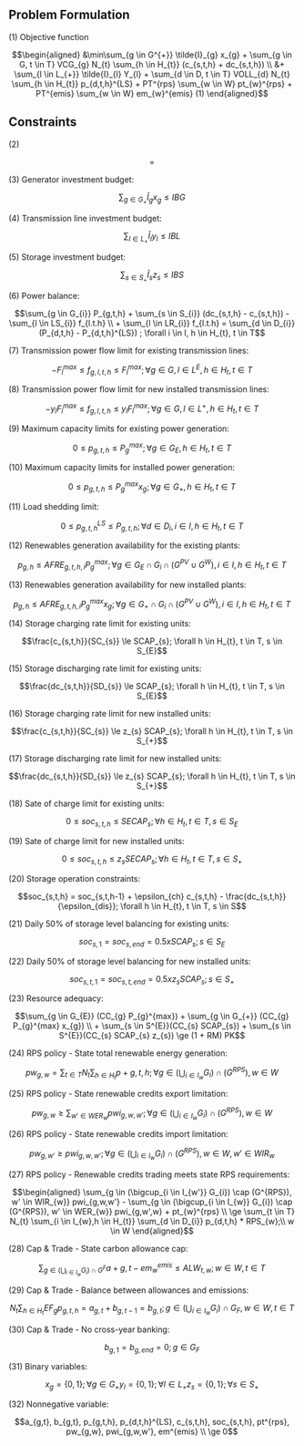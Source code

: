 ## Problem Formulation
(1) Objective function
```math
\begin{aligned}
&\min\sum_{g \in G^{+}} \tilde{I}_{g} x_{g} + \sum_{g \in G, t \in T} VCG_{g} N_{t} \sum_{h \in H_{t}} (c_{s,t,h} + dc_{s,t,h}) \\
&+ \sum_{l \in L_{+}} \tilde{I}_{l} Y_{l} + \sum_{d \in D, t \in T} VOLL_{d} N_{t} \sum_{h \in H_{t}} p_{d,t,h}^{LS} + PT^{rps} \sum_{w \in W} pt_{w}^{rps} + PT^{emis} \sum_{w \in W} em_{w}^{emis}  (1)
\end{aligned}
```

## Constraints
(2)
```math
 = 
```
(3) Generator investment budget:
```math
\sum_{g \in G_{+}} \tilde{I}_{g} x_{g} \le IBG
```

(4) Transmission line investment budget:
```math
\sum_{l \in L_{+}} \tilde{I}_{l} y_{l} \le IBL
```

(5) Storage investment budget:
```math
\sum_{s \in S_{+}} \tilde{I}_{s} z_{s} \le IBS
```

(6) Power balance:
```math
\sum_{g \in G_{i}} P_{g,t,h} + \sum_{s \in S_{i}} (dc_{s,t,h} - c_{s,t,h}) - \sum_{l \in LS_{i}} f_{l.t.h} \\
+ \sum_{l \in LR_{i}} f_{l.t.h} = \sum_{d \in D_{i}} (P_{d,t,h} - P_{d,t,h}^{LS}) ; \forall i \in I, h \in H_{t}, t \in T
```

(7) Transmission power flow limit for existing transmission lines:
```math
- F_{l}^{max} \le f_{g,l,t,h} \le F_{l}^{max};  \forall g \in G, l \in L^{E}, h \in H_{t}, t \in T
```

(8) Transmission power flow limit for new installed transmission lines:
```math
- y_{l} F_{l}^{max} \le f_{g,l,t,h} \le y_{l} F_{l}^{max};  \forall g \in G, l \in L^{+}, h \in H_{t}, t \in T
```

(9) Maximum capacity limits for existing power generation:
```math
0 \le p_{g,t,h} \le P_{g}^{max};  \forall g \in G_{E}, h \in H_{t}, t \in T
```

(10) Maximum capacity limits for installed power generation:
```math
0 \le p_{g,t,h} \le P_{g}^{max} x_{g};  \forall g \in G_{+}, h \in H_{t}, t \in T
```

(11) Load shedding limit:
```math
0 \le p_{g,t,h}^{LS} \le P_{g,t,h};  \forall d \in D_{i}, i \in I, h \in H_{t}, t \in T
```

(12) Renewables generation availability for the existing plants:
```math
p_{g,h} \le AFRE_{g,t,h,i} P_{g}^{max}; \forall g \in G_{E} \cap G_{i} \cap (G^{PV} \cup G^{W}), i \in I, h \in H_{t}, t \in T
```

(13) Renewables generation availability for new installed plants:
```math
p_{g,h} \le AFRE_{g,t,h,i} P_{g}^{max} x_{g}; \forall g \in G_{+} \cap G_{i} \cap (G^{PV} \cup G^{W}), i \in I, h \in H_{t}, t \in T
```

(14) Storage charging rate limit for existing units:
```math
\frac{c_{s,t,h}}{SC_{s}} \le SCAP_{s};  \forall h \in H_{t}, t \in T, s \in S_{E}
```

(15) Storage discharging rate limit for existing units:
```math
\frac{dc_{s,t,h}}{SD_{s}} \le SCAP_{s};  \forall h \in H_{t}, t \in T, s \in S_{E}
```

(16) Storage charging rate limit for new installed units:
```math
\frac{c_{s,t,h}}{SC_{s}} \le z_{s} SCAP_{s};  \forall h \in H_{t}, t \in T, s \in S_{+}
```

(17) Storage discharging rate limit for new installed units:
```math
\frac{dc_{s,t,h}}{SD_{s}} \le z_{s} SCAP_{s};  \forall h \in H_{t}, t \in T, s \in S_{+}
```

(18) Sate of charge limit for existing units:
```math
0 \le soc_{s,t,h} \le SECAP_{s}; \forall h \in H_{t}, t \in T, s \in S_{E}
```

(19) Sate of charge limit for new installed units:
```math
0 \le soc_{s,t,h} \le z_{s} SECAP_{s}; \forall h \in H_{t}, t \in T, s \in S_{+}
```

(20) Storage operation constraints:
```math
soc_{s,t,h} = soc_{s,t,h-1} + \epsilon_{ch} c_{s,t,h} - \frac{dc_{s,t,h}}{\epsilon_{dis}};  \forall h \in H_{t}, t \in T, s \in S
```

(21) Daily 50% of storage level balancing for existing units:
```math
soc_{s,1} = soc_{s,end} = 0.5 x SCAP_{s}; s \in S_{E}
```

(22) Daily 50% of storage level balancing for new installed units:
```math
soc_{s,t,1} = soc_{s,t,end} = 0.5 x z_{s} SCAP_{s}; s \in S_{+}
```

(23) Resource adequacy:
```math
\sum_{g \in G_{E}} (CC_{g} P_{g}^{max}) + \sum_{g \in G_{+}} (CC_{g} P_{g}^{max} x_{g}) \\
+ \sum_{s \in S^{E}}(CC_{s} SCAP_{s}) + \sum_{s \in S^{E}}(CC_{s} SCAP_{s} z_{s}) \ge (1 + RM) PK
```

(24) RPS policy - State total renewable energy generation:
```math
pw_{g,w} = \sum_{t \in T} N_{t} \sum_{h \in H_{t}} p+{g,t,h};  \forall g \in (\bigcup_{i \in I_{w}} G_{i}) \cap (G^{RPS}), w \in W
```

(25) RPS policy - State renewable credits export limitation:
```math
pw_{g,w} \ge \sum_{w' \in WER_{w}} pwi_{g,w,w'};  \forall g \in (\bigcup_{i \in I_{w}} G_{i}) \cap (G^{RPS}), w \in W
```

(26) RPS policy - State renewable credits import limitation:
```math
pw_{g,w'} \ge pwi_{g,w,w'};  \forall g \in (\bigcup_{i \in I_{w}} G_{i}) \cap (G^{RPS}), w \in W, w' \in WIR_{w}
```

(27) RPS policy - Renewable credits trading meets state RPS requirements:
```math
\begin{aligned}
\sum_{g \in (\bigcup_{i \in I_{w'}} G_{i}) \cap (G^{RPS}), w' \in WIR_{w}} pwi_{g,w,w'}
- \sum_{g \in (\bigcup_{i \in I_{w}} G_{i}) \cap (G^{RPS}), w' \in WER_{w}} pwi_{g,w',w} + pt_{w}^{rps} \\
\ge \sum_{t \in T} N_{t} \sum_{i \in I_{w},h \in H_{t}} \sum_{d \in D_{i}} p_{d,t,h} * RPS_{w};\\
w \in W
\end{aligned}
```

(28) Cap & Trade - State carbon allowance cap:
```math
\sum_{g \in (\bigcup_{i \in I_{w}} G_{i}) \cap G^{F}} a+{g,t} - em_{w}^{emis} \le ALW_{t,w};  w \in W, t \in T
```

(29) Cap & Trade - Balance between allowances and emissions:
```math
N_{t} \sum_{h \in H_{t}} EF_{g} p_{g,t,h} = a_{g,t} + b_{g,t-1} = b_{g,t};  g \in (\bigcup_{i \in I_{w}} G_{i}) \cap G_{F}, w \in W, t \in T
```

(30) Cap & Trade - No cross-year banking:
```math
b_{g,1} = b_{g,end} = 0; g \in G_{F}
```

(31) Binary variables:
```math
x_{g} = \{0,1 \};  \forall g \in G_{+}
y_{l} = \{0,1 \};  \forall l \in L_{+}
z_{s} = \{0,1 \};  \forall s \in S_{+}
```

(32) Nonnegative variable:
```math
a_{g,t}, b_{g,t}, p_{g,t,h}, p_{d,t,h}^{LS}, c_{s,t,h}, soc_{s,t,h}, pt^{rps}, pw_{g,w}, pwi_{g,w,w'}, em^{emis} \\
\ge 0
```


